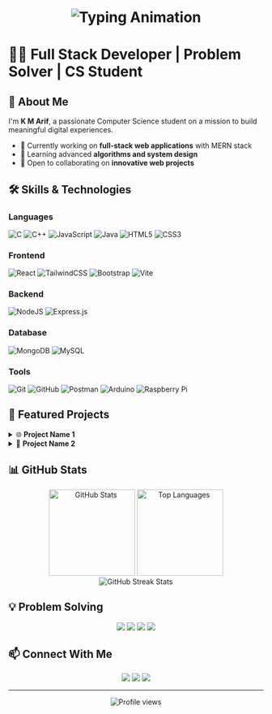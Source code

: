 <h1 align="center">
  <img src="https://readme-typing-svg.herokuapp.com?size=30&duration=4000&lines=Hello%2C+I'm+Arif+%F0%9F%91%8B" alt="Typing Animation" />
</h1>

# 👨‍💻 Full Stack Developer | Problem Solver | CS Student

## 💫 About Me
I'm **K M Arif**, a passionate Computer Science student on a mission to build meaningful digital experiences.

- 🚀 Currently working on **full-stack web applications** with MERN stack
- 🌱 Learning advanced **algorithms and system design**
- 💼 Open to collaborating on **innovative web projects**


## 🛠️ Skills & Technologies

### Languages
![C](https://img.shields.io/badge/c-%2300599C.svg?style=for-the-badge&logo=c&logoColor=white) 
![C++](https://img.shields.io/badge/c++-%2300599C.svg?style=for-the-badge&logo=c%2B%2B&logoColor=white) 
![JavaScript](https://img.shields.io/badge/javascript-%23323330.svg?style=for-the-badge&logo=javascript&logoColor=%23F7DF1E) 
![Java](https://img.shields.io/badge/java-%23ED8B00.svg?style=for-the-badge&logo=openjdk&logoColor=white)
![HTML5](https://img.shields.io/badge/html5-%23E34F26.svg?style=for-the-badge&logo=html5&logoColor=white)
![CSS3](https://img.shields.io/badge/css3-%231572B6.svg?style=for-the-badge&logo=css3&logoColor=white)

### Frontend
![React](https://img.shields.io/badge/react-%2320232a.svg?style=for-the-badge&logo=react&logoColor=%2361DAFB)
![TailwindCSS](https://img.shields.io/badge/tailwindcss-%2338B2AC.svg?style=for-the-badge&logo=tailwind-css&logoColor=white)
![Bootstrap](https://img.shields.io/badge/bootstrap-%238511FA.svg?style=for-the-badge&logo=bootstrap&logoColor=white)
![Vite](https://img.shields.io/badge/vite-%23646CFF.svg?style=for-the-badge&logo=vite&logoColor=white)

### Backend
![NodeJS](https://img.shields.io/badge/node.js-6DA55F?style=for-the-badge&logo=node.js&logoColor=white)
![Express.js](https://img.shields.io/badge/express.js-%23404d59.svg?style=for-the-badge&logo=express&logoColor=%2361DAFB)

### Database
![MongoDB](https://img.shields.io/badge/MongoDB-%234ea94b.svg?style=for-the-badge&logo=mongodb&logoColor=white)
![MySQL](https://img.shields.io/badge/mysql-4479A1.svg?style=for-the-badge&logo=mysql&logoColor=white)

### Tools
![Git](https://img.shields.io/badge/git-%23F05033.svg?style=for-the-badge&logo=git&logoColor=white)
![GitHub](https://img.shields.io/badge/github-%23121011.svg?style=for-the-badge&logo=github&logoColor=white)
![Postman](https://img.shields.io/badge/Postman-FF6C37?style=for-the-badge&logo=postman&logoColor=white)
![Arduino](https://img.shields.io/badge/-Arduino-00979D?style=for-the-badge&logo=Arduino&logoColor=white)
![Raspberry Pi](https://img.shields.io/badge/-Raspberry_Pi-C51A4A?style=for-the-badge&logo=Raspberry-Pi)

## 🌟 Featured Projects

<details>
  <summary>🌐 <b>Project Name 1</b></summary>
  
  > A full-stack web application that [brief description]
  >
  > **Tech Stack:** React, Node.js, MongoDB, Express
  >
  > [Link to repository or live demo]
</details>

<details>
  <summary>📱 <b>Project Name 2</b></summary>
  
  > [Brief description]
  >
  > **Tech Stack:** [Technologies used]
  >
  > [Link to repository or live demo]
</details>

## 📊 GitHub Stats

<div align="center">
  <img src="https://github-readme-stats.vercel.app/api?username=kmarif2006&theme=radical&hide_border=false&include_all_commits=true&count_private=true" alt="GitHub Stats" height="170" />
  <img src="https://github-readme-stats.vercel.app/api/top-langs/?username=kmarif2006&theme=radical&hide_border=false&include_all_commits=true&count_private=true&layout=compact" alt="Top Languages" height="170" />
</div>

<div align="center">
  <img src="https://github-readme-streak-stats.herokuapp.com/?user=kmarif2006&theme=radical&hide_border=false" alt="GitHub Streak Stats" />
</div>

## 💡 Problem Solving

<div align="center">
  <a href="https://www.codechef.com/users/arifkm2006"><img src="https://img.shields.io/badge/CodeChef-5B4638?style=for-the-badge&logo=codechef&logoColor=white" /></a>
  <a href="https://codeforces.com/profile/arifkm2006"><img src="https://img.shields.io/badge/Codeforces-445f9d?style=for-the-badge&logo=Codeforces&logoColor=white" /></a>
  <a href="https://leetcode.com/u/kmarif/"><img src="https://img.shields.io/badge/LeetCode-000000?style=for-the-badge&logo=LeetCode&logoColor=#d16c06" /></a>
  <a href="https://auth.geeksforgeeks.org/user/kma2006"><img src="https://img.shields.io/badge/GeeksforGeeks-298D46?style=for-the-badge&logo=geeksforgeeks&logoColor=white" /></a>
</div>

## 📫 Connect With Me

<div align="center">
  <a href="mailto:arifkmofficial@gmail.com"><img src="https://img.shields.io/badge/Gmail-D14836?style=for-the-badge&logo=gmail&logoColor=white" /></a>
  <a href="https://www.linkedin.com/in/arif-k-m-5b4558326/"><img src="https://img.shields.io/badge/LinkedIn-0077B5?style=for-the-badge&logo=linkedin&logoColor=white" /></a>
  <a href="https://github.com/kmarif2006"><img src="https://img.shields.io/badge/GitHub-100000?style=for-the-badge&logo=github&logoColor=white" /></a>
</div>

---

<div align="center">
  <img src="https://komarev.com/ghpvc/?username=kmarif2006&style=flat-square&color=blue" alt="Profile views" />
</div>
